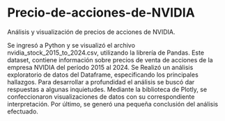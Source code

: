 # Precio-de-acciones-de-NVIDIA
Análisis y visualización de precios de acciones de NVIDIA.

Se ingresó a Python y se visualizó el archivo nvidia_stock_2015_to_2024.csv, utilizando la librería de Pandas. Este dataset, contiene información sobre precios de venta de acciones de la empresa NVIDIA del período 2015 al 2024. 
Se Realizó un análisis exploratorio de datos del Dataframe, especificando los principales hallazgos. Para desarrollar a profundidad el análisis se buscó dar respuestas a algunas inquietudes. Mediante la biblioteca de Plotly, se confeccionaron visualizaciones de datos con su correspondiente interpretación. 
Por último, se generó una pequeña conclusión del análisis efectuado.
